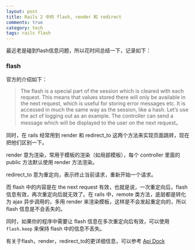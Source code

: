 ```yaml
---
layout: post
title: Rails 2 中的 flash, render 和 redirect
comments: true
category: tech
tags: rails flash
---
```


最近老是碰到flash信息问题，所以花时间总结一下，记录如下：

<!--more-->

### flash
官方的介绍如下：

> The flash is a special part of the session which is cleared with
each request. This means that values stored there will only be
available in the next request, which is useful for storing error
messages etc. It is accessed in much the same way as the session,
like a hash. Let’s use the act of logging out as an example. The
controller can send a message which will be displayed to the user
on the next request。

同时，在 rails 经常用到 render 和 redirect_to 这两个方法来实现页面跳转，现在把他们区别一下。

render 意为渲染，常用于模板的渲染（如局部模板），每个 controller 里面的 public 方法默认使用 render 方法渲染。

redirect_to 意为重定向，表示终止当前请求，重新开始一个请求。

而 flash 中的内容是在 the next request 有效，也就是说，一次重定向后，flash信息有效，再次重定向后就无效了。在 rails 中，remote 类方法，底层都是转化为 ajax 异步调用的，多用 render 来渲染模板，这样是不会发起重定向的，所以 flash 信息是不会丢失的。

同时，如果你的程序中需要让 flash 信息在多次重定向后有效，可以使用 `flash.keep` 来保持 flash 中的信息不丢失。

有关于flash，render，redirect_to的更详细信息，可以参考
[Api Dock](http://apidock.com/rails/ActionController/Redirecting/redirect_to)
